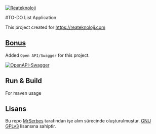 [![](https://www.reateknoloji.com/images/logo.svg "Reateknoloji")](https://github.com/mrserbes/)

#TO-DO List Application

This project created for https://reateknoloji.com 

## [Bonus](http://localhost:8080/swagger-ui/index.html?configUrl=/v3/api-docs/swagger-config)

Added `Open API/Swagger` for this project.

[![](./img/open-api.PNG "OpenAPI-Swagger")](https://github.com/MrSerbes/)


## Run & Build

For maven usage

## Lisans

Bu repo [MrSerbes](https://github.com/mrserbes) tarafından işe alım sürecinde oluşturulmuştur. [GNU GPLv3](https://choosealicense.com/licenses/gpl-3.0/) lisansına
sahiptir.
